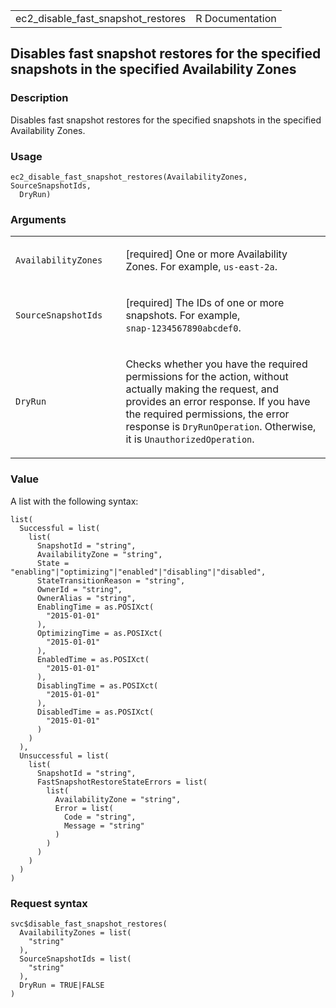 <table style="width: 100%;">
<tbody>
<tr class="odd">
<td>ec2_disable_fast_snapshot_restores</td>
<td style="text-align: right;">R Documentation</td>
</tr>
</tbody>
</table>

## Disables fast snapshot restores for the specified snapshots in the specified Availability Zones

### Description

Disables fast snapshot restores for the specified snapshots in the
specified Availability Zones.

### Usage

    ec2_disable_fast_snapshot_restores(AvailabilityZones, SourceSnapshotIds,
      DryRun)

### Arguments

<table>
<colgroup>
<col style="width: 35%" />
<col style="width: 65%" />
</colgroup>
<tbody>
<tr class="odd">
<td><code
id="ec2_disable_fast_snapshot_restores_:_AvailabilityZones">AvailabilityZones</code></td>
<td><p>[required] One or more Availability Zones. For example, <code
style="white-space: pre;">⁠us-east-2a⁠</code>.</p></td>
</tr>
<tr class="even">
<td><code
id="ec2_disable_fast_snapshot_restores_:_SourceSnapshotIds">SourceSnapshotIds</code></td>
<td><p>[required] The IDs of one or more snapshots. For example, <code
style="white-space: pre;">⁠snap-1234567890abcdef0⁠</code>.</p></td>
</tr>
<tr class="odd">
<td><code
id="ec2_disable_fast_snapshot_restores_:_DryRun">DryRun</code></td>
<td><p>Checks whether you have the required permissions for the action,
without actually making the request, and provides an error response. If
you have the required permissions, the error response is
<code>DryRunOperation</code>. Otherwise, it is
<code>UnauthorizedOperation</code>.</p></td>
</tr>
</tbody>
</table>

### Value

A list with the following syntax:

    list(
      Successful = list(
        list(
          SnapshotId = "string",
          AvailabilityZone = "string",
          State = "enabling"|"optimizing"|"enabled"|"disabling"|"disabled",
          StateTransitionReason = "string",
          OwnerId = "string",
          OwnerAlias = "string",
          EnablingTime = as.POSIXct(
            "2015-01-01"
          ),
          OptimizingTime = as.POSIXct(
            "2015-01-01"
          ),
          EnabledTime = as.POSIXct(
            "2015-01-01"
          ),
          DisablingTime = as.POSIXct(
            "2015-01-01"
          ),
          DisabledTime = as.POSIXct(
            "2015-01-01"
          )
        )
      ),
      Unsuccessful = list(
        list(
          SnapshotId = "string",
          FastSnapshotRestoreStateErrors = list(
            list(
              AvailabilityZone = "string",
              Error = list(
                Code = "string",
                Message = "string"
              )
            )
          )
        )
      )
    )

### Request syntax

    svc$disable_fast_snapshot_restores(
      AvailabilityZones = list(
        "string"
      ),
      SourceSnapshotIds = list(
        "string"
      ),
      DryRun = TRUE|FALSE
    )

